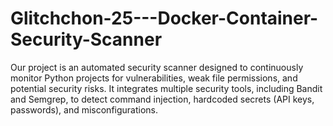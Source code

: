 # Glitchchon-25---Docker-Container-Security-Scanner
Our project is an automated security scanner designed to continuously monitor Python projects for vulnerabilities, weak file permissions, and potential security risks. It integrates multiple security tools, including Bandit and Semgrep, to detect command injection, hardcoded secrets (API keys, passwords), and misconfigurations.
